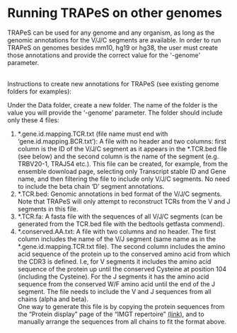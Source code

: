 # Running TRAPeS on other genomes

TRAPeS can be used for any genome and any organism, as long as the genomic annotations for the V/J/C segments are available. In order to run TRAPeS on genomes besides mm10, hg19 or hg38, the user must create those annotations and provide the correct value for the '-genome' parameter. <br /> <br />

Instructions to create new annotations for TRAPeS (see existing genome folders for examples): <br />

Under the Data folder, create a new folder. The name of the folder is the value you will provide the ‘-genome’ parameter. The folder should include only these 4 files: <br />
1.	*.gene.id.mapping.TCR.txt (file name must end with ‘gene.id.mapping.BCR.txt’): A file with no header and two columns: first column is the ID of the V/J/C segment as it appears in the *.TCR.bed file (see below) and the second column is the name of the segment (e.g. TRBV20-1, TRAJ54 etc.). This file can be created, for example, from the ensemble download page, selecting only Transcript stable ID and Gene name, and then filtering the file to include only V/J/C segments. No need to include the beta chain ‘D’ segment annotations.     
2.	*.TCR.bed: Genomic annotations in bed format of the V/J/C segments. Note that TRAPeS will only attempt to reconstruct TCRs from the V and J segments in this file.
3.	*.TCR.fa: A fasta file with the sequences of all V/J/C segments (can be generated from the TCR.bed file with the bedtools getfasta commend).
4.	*.conserved.AA.txt: A file with two columns and no header. The first column includes the name of the V/J segment (same name as in the *.gene.id.mapping.TCR.txt file). The second column includes the amino acid sequence of the protein up to the conserved amino acid from which the CDR3 is defined. I.e, for V segments it includes the amino acid sequence of the protein up until the conserved Cysteine at position 104 (including the Cysteine). For the J segments it has the amino acid sequence from the conserved W/F amino acid until the end of the J segment. The file needs to include the V and J sequences from all chains (alpha and beta).  
One way to generate this file is by copying the protein sequences from the “Protein display” page of the “IMGT repertoire” [(link)](http://www.imgt.org/IMGTrepertoire/Proteins/), and to manually arrange the sequences from all chains to fit the format above.
